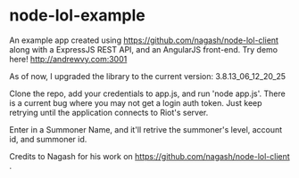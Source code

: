 node-lol-example
===============

An example app created using https://github.com/nagash/node-lol-client along with a ExpressJS REST API, and an AngularJS front-end. Try demo here! http://andrewvy.com:3001

As of now, I upgraded the library to the current version: 3.8.13_06_12_20_25

Clone the repo, add your credentials to app.js, and run 'node app.js'. 
There is a current bug where you may not get a login auth token. Just keep retrying until the application connects to Riot's server.

Enter in a Summoner Name, and it'll retrive the summoner's level, account id, and summoner id.

Credits to Nagash for his work on https://github.com/nagash/node-lol-client .
